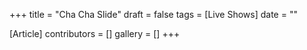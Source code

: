 +++
title = "Cha Cha Slide"
draft = false
tags = [Live Shows]
date = ""

[Article]
contributors = []
gallery = []
+++